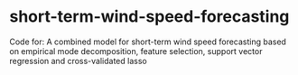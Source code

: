 # short-term-wind-speed-forecasting
Code for: A combined model for short-term wind speed forecasting based on empirical mode decomposition, feature selection, support vector regression and cross-validated lasso
